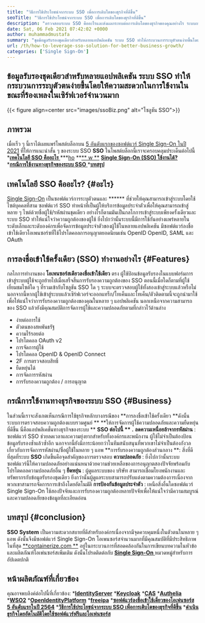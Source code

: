 ```yaml
---
title: "วิธีการใช้ประโยชน์จากระบบ SSO เพื่อการเติบโตของธุรกิจที่ดีขึ้น" 
seoTitle: "วิธีการใช้ประโยชน์จากระบบ SSO เพื่อการเติบโตของธุรกิจที่ดีขึ้น" 
description: "ตรวจสอบระบบ SSO คืออะไรและส่งผลกระทบต่อการเติบโตของธุรกิจของคุณอย่างไร ระบบการลงชื่อเข้าใช้เดี่ยวแบบโอเพ่นซอร์สใช้กันอย่างแพร่หลายในระดับเล็กและระดับองค์กร" 
date: Sat, 06 Feb 2021 07:42:02 +0000
author: muhammadmustafa
summary: "ชุดข้อมูลรับรองชุดเดียวสำหรับหลายแอปพลิเคชัน ระบบ SSO ทำให้กระบวนการระบุตัวตนง่ายขึ้นโดยให้ความสะดวกในการใช้งานในขณะที่ร้องเพลงในเซิร์ฟเวอร์จำนวนมาก" 
url: /th/how-to-leverage-sso-solution-for-better-business-growth/
categories: ['Single Sign-On']
---
```


## ข้อมูลรับรองชุดเดียวสำหรับหลายแอปพลิเคชัน ระบบ SSO ทำให้กระบวนการระบุตัวตนง่ายขึ้นโดยให้ความสะดวกในการใช้งานในขณะที่ร้องเพลงในเซิร์ฟเวอร์จำนวนมาก

{{< figure align=center src="images/ssoBiz.png" alt="โซลูชัน SSO">}}


## ภาพรวม
เมื่อเร็ว ๆ นี้เราได้เผยแพร่โพสต์บล็อกบน [5 อันดับแรกของซอฟต์แวร์ Single Sign-On ในปี 2021][1] ที่ให้การแนะนำสั้น ๆ ของระบบ SSO **SSO**  ในโพสต์บล็อกนี้เราจะครอบคลุมประเด็นต่อไปนี้
  *[**เทคโนโลยี SSO คืออะไร** ][2]
  ***[ho][3]  **[**  w **][3]  **[Single Sign-On (SSO) ใช้งานได้?][3]**  
  *[**กรณีการใช้งานทางธุรกิจของระบบ SSO** ][4]
  *[**บทสรุป** ][5]

## เทคโนโลยี SSO คืออะไร?   {#อะไร}
[Single Sign-On][6] เป็นซอฟต์แวร์การระบุตัวตนและ ******  ที่ช่วยให้คุณสามารถเข้าสู่ระบบโดยใช้ไซต์บุคคลที่สาม ซอฟต์แวร์ SSO ทำหน้าที่เป็นผู้ให้บริการข้อมูลประจำตัวเพื่อให้คุณสามารถเข้าสู่หลาย ๆ ไซต์ด้วยชื่อผู้ใช้/รหัสผ่านชุดเดียว อย่างไรก็ตามมันเป็นกลไกการเข้าสู่ระบบเพียงครั้งเดียวและระบบ SSO ทำให้แน่ใจว่าความถูกต้องของผู้ใช้
ยิ่งไปกว่านั้นระบบนี้มีการใช้กันอย่างแพร่หลายในระดับเล็กและระดับองค์กรเพื่อจัดการข้อมูลประจำตัวของผู้ใช้ในหลายแอปพลิเคชัน มีซอฟต์แวร์ลงชื่อเข้าใช้เดียวโอเพนซอร์ซที่ใช้โปรโตคอลการอนุญาตยอดนิยมเช่น OpenID OpenID, SAML และ OAuth

## **การลงชื่อเข้าใช้ครั้งเดียว (SSO) ทำงานอย่างไร**    {#Features}
กลไกการทำงานของ **โอเพนซอร์สเดียวลงชื่อเข้าใช้เดียว**  ตรง ผู้ใช้ป้อนข้อมูลรับรองในแบบฟอร์มการเข้าสู่ระบบผู้ใช้จะถูกย้ายไปเมื่อเสร็จสิ้นการรับรองความถูกต้องของ SSO ตอนนี้เมื่อใดก็ตามที่ผู้ใช้เยี่ยมชมไซต์ใด ๆ ที่รวมเข้ากับโซลูชัน SSO ใด ๆ ระบบจะตรวจสอบผู้ใช้ทั้งสองเข้าสู่ระบบแล้วหรือไม่ นอกจากนี้หากผู้ใช้เข้าสู่ระบบแล้วเซิร์ฟเวอร์จะออกแทร็ก/โทเค็นและโทเค็น/ตัวติดตามนี้จะถูกนำมาใช้เพื่อให้แน่ใจว่าการรับรองความถูกต้องของคุณในหลาย ๆ แอปพลิเคชัน นอกเหนือจากความสามารถของ SSO แล้วยังมีคุณสมบัติการจัดการผู้ใช้และความปลอดภัยตามที่กล่าวไว้ด้านล่าง
  * ง่ายต่อการใช้
  * ตัวตนของสหพันธรัฐ
  * ความไร้รอยต่อ
  * โปรโตคอล OAuth v2
  * การจัดการผู้ใช้
  * โปรโตคอล OpenID & OpenID Connect
  * 2F การตรวจสอบสิทธิ์
  * ยืดหยุ่นได้
  * การจัดการรหัสผ่าน
  * การรับรองความถูกต้อง / การอนุญาต

## กรณีการใช้งานทางธุรกิจของระบบ SSO   {#Business}
ในส่วนนี้เราจะสังเกตเห็นกรณีการใช้ธุรกิจหลักบางกรณีของ **การลงชื่อเข้าใช้ครั้งเดียว  **ดังนั้นระบบการตรวจสอบความถูกต้องแบบรวมศูนย์ **  **ให้การจัดการผู้ใช้ความปลอดภัยและความยืดหยุ่นที่ดีขึ้น นี่คือแอปพลิเคชั่นทางธุรกิจของระบบ **  **SSO ต่อไปนี้ ** .** 
**ลดความเหนื่อยล้าจากรหัสผ่าน** : ซอฟต์แวร์ SSO ช่วยลดเวลาและความยุ่งยากสำหรับทั้งองค์กรและพนักงาน ผู้ใช้ไม่จำเป็นต้องป้อนข้อมูลรับรองซ้ำแล้วซ้ำอีก นอกจากนี้ยังมีภาระน้อยกว่าในทีมสนับสนุนที่พวกเขาไม่จำเป็นต้องกังวลเกี่ยวกับการจัดการรหัสผ่าน/ชื่อผู้ใช้ในหลาย ๆ แอพ
**การรับรองความถูกต้องส่วนกลาง **: สิ่งที่ดีที่สุดที่ระบบ  **SSO**   เกิดขึ้นคือจุดสำคัญของการตรวจสอบ
**ความปลอดภัย** : ยิ่งไปกว่านั้นระบบซอฟต์แวร์นี้ให้ความปลอดภัยอย่างแน่นหนาด้วยความช่วยเหลือของการอนุญาตสองปัจจัยพร้อมกับโปรโตคอลความปลอดภัยอื่น ๆ
**ยืดหยุ่น** : ผู้ดูแลระบบของ บริษัท สามารถเชื่อมโยงพนักงานและทรัพยากรกับข้อมูลรับรองชุดเดียว ยิ่งกว่านั้นผู้ดูแลระบบสามารถปรับแต่งตามความต้องการเนื่องจากพวกเขาสามารถจัดการการเข้าถึงโดยอัตโนมัติ
**การป้องกันข้อมูลประจำตัว** : เหนือสิ่งอื่นใดซอฟต์แวร์ Single Sign-On ใช้สองปัจจัยและการรับรองความถูกต้องหลายปัจจัยเพื่อให้แน่ใจว่ามีความสมบูรณ์และความปลอดภัยของข้อมูลที่ละเอียดอ่อน

## บทสรุป   {#conclusion}
**SSO System**  เป็นความสะดวกสบายที่ดีสำหรับองค์กรเนื่องจากมีจุดควบคุมหนึ่งในตัวตนในหลาย ๆ แอพ ดังนั้นจึงมีซอฟต์แวร์ Single Sign-On โอเพนซอร์สจำนวนมากที่มีคุณสมบัติที่มีประสิทธิภาพ
ในที่สุด [**containerize.com **][7] อยู่ในกระบวนการที่สอดคล้องกันในการเขียนบทความในหัวข้อและผลิตภัณฑ์โอเพ่นซอร์สเพิ่มเติม ดังนั้นโปรดติดต่อกับ [ **Single Sign-On**  ][6] หมวดหมู่สำหรับการอัปเดตปกติ

## หน้าผลิตภัณฑ์ที่เกี่ยวข้อง
คุณอาจพบลิงค์ต่อไปนี้ที่เกี่ยวข้อง:
  ***[IdentityServer][8]** 
  ***[Keycloak][9]** 
  ***[CAS][10]** 
  ***[Authelia][11]** 
  ***[WSO2][12]** 
  ***[OpenIdentityPlatform][13]** 
  ***[freeipa][14]** 
  ***[ซอฟต์แวร์ลงชื่อเข้าใช้เดี่ยวของโอเพ่นซอร์ส 5 อันดับแรกในปี 2564][1]** 
  ***[วิธีการใช้ประโยชน์จากระบบ SSO เพื่อการเติบโตของธุรกิจที่ดีขึ้น][15]** 
  ***[ดำเนินธุรกิจโดยอัตโนมัติโดยใช้ซอฟต์แวร์ฟรีและโอเพ่นซอร์ส][16]** 

  
[1]: https://blog.containerize.com/single-sign-on/top-5-open-source-single-sign-on-software-in-the-year-2021/
[2]: #what
[3]: #features
[4]: #business
[5]: #Conclusion
[6]: https://products.containerize.com/single-sign-on/
[7]: https://www.containerize.com/
[8]: https://products.containerize.com/single-sign-on/identity-server
[9]: https://products.containerize.com/single-sign-on/keycloak
[10]: https://products.containerize.com/single-sign-on/cas
[11]: https://products.containerize.com/single-sign-on/authelia
[12]: https://products.containerize.com/single-sign-on/wso2
[13]: https://products.containerize.com/single-sign-on/openidentityplatform
[14]: https://products.containerize.com/single-sign-on/freeipa
[15]: https://blog.containerize.com/single-sign-on/th/how-to-leverage-sso-solution-for-better-business-growth/
[16]: https://blog.containerize.com/blogging/automate-business-operations-using-open-source-software/
